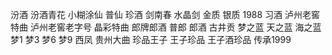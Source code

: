 汾酒
汾酒青花
小糊涂仙
普仙
珍酒
剑南春
水晶剑
金质
银质
1988
习酒
泸州老窖特曲
泸州老窖老字号
晶彩特曲
郎牌郎酒
普郎
郎酒
古井贡
梦之蓝
天之蓝
海之蓝
梦1
梦3
梦6
梦9
西凤
贵州大曲
珍品王子
王子珍品
王子酒珍品
传承1999
